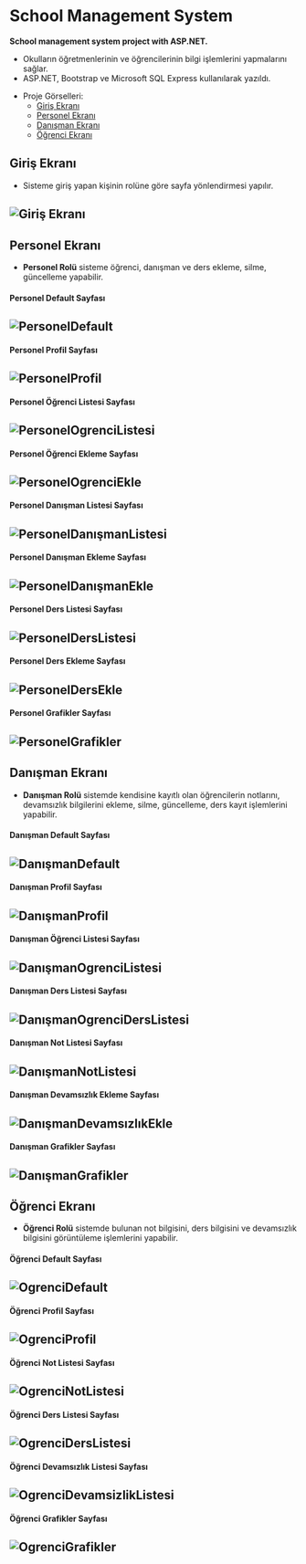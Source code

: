 # School Management System
**School management system project with ASP.NET.**
+ Okulların öğretmenlerinin ve öğrencilerinin bilgi işlemlerini yapmalarını sağlar.
+ ASP.NET, Bootstrap ve Microsoft SQL Express kullanılarak yazıldı.

* Proje Görselleri:
  * [Giriş Ekranı](#Giriş-Ekranı)
  * [Personel Ekranı](#Personel-Ekranı)
  * [Danışman Ekranı](#Danışman-Ekranı)
  * [Öğrenci Ekranı](#Öğrenci-Ekranı)

<a name="Giriş-Ekranı"></a>
## Giriş Ekranı
* Sisteme giriş yapan kişinin rolüne göre sayfa yönlendirmesi yapılır.

![Giriş Ekranı](https://user-images.githubusercontent.com/102834897/188285816-da21d1fc-4a62-4554-a541-896dee08720d.png)
---

<a name="Personel-Ekranı"></a>
## Personel Ekranı
* **Personel Rolü** sisteme öğrenci, danışman ve ders ekleme, silme, güncelleme yapabilir.
#### Personel Default Sayfası
![PersonelDefault](https://user-images.githubusercontent.com/102834897/189881844-e71008ac-9a1e-43cc-a52e-54a55a49b90e.png)
---
#### Personel Profil Sayfası
![PersonelProfil](https://user-images.githubusercontent.com/102834897/189881883-aabe3109-5393-45d0-a508-277690164937.png)
---
#### Personel Öğrenci Listesi Sayfası
![PersonelOgrenciListesi](https://user-images.githubusercontent.com/102834897/189881900-eab2281f-74fc-4875-b640-3f745291eac7.png)
---
#### Personel Öğrenci Ekleme Sayfası
![PersonelOgrenciEkle](https://user-images.githubusercontent.com/102834897/189881941-6d6b03fa-8baf-445d-8e8a-3f04afc4fe3f.png)
---
#### Personel Danışman Listesi Sayfası
![PersonelDanışmanListesi](https://user-images.githubusercontent.com/102834897/189881949-61b8ef7f-2922-4695-a503-5d3b1db87a32.png)
---
#### Personel Danışman Ekleme Sayfası
![PersonelDanışmanEkle](https://user-images.githubusercontent.com/102834897/189881963-da4bc227-1581-4e3f-866f-4bc98976012f.png)
---
#### Personel Ders Listesi Sayfası
![PersonelDersListesi](https://user-images.githubusercontent.com/102834897/189881987-fe16cc10-cc8d-496e-a9f4-8e83193d8af3.png)
---
#### Personel Ders Ekleme Sayfası
![PersonelDersEkle](https://user-images.githubusercontent.com/102834897/189881996-f7a0369e-8ce8-47ec-9989-658939cb5360.png)
---
#### Personel Grafikler Sayfası
![PersonelGrafikler](https://user-images.githubusercontent.com/102834897/189882033-c598040f-78aa-45a0-bbb9-2cbc77068cfc.png)
---

<a name="Danışman-Ekranı"></a>
## Danışman Ekranı
* **Danışman Rolü** sistemde kendisine kayıtlı olan öğrencilerin notlarını, devamsızlık bilgilerini ekleme, silme, güncelleme, ders kayıt işlemlerini yapabilir.
#### Danışman Default Sayfası
![DanışmanDefault](https://user-images.githubusercontent.com/102834897/189882067-f5c4580b-90a4-4219-83fd-b06bf57433a0.png)
---
#### Danışman Profil Sayfası
![DanışmanProfil](https://user-images.githubusercontent.com/102834897/189882077-f407450b-faee-40ba-8805-d9f3750fdd7a.png)
---
#### Danışman Öğrenci Listesi Sayfası
![DanışmanOgrenciListesi](https://user-images.githubusercontent.com/102834897/189882250-a66bf2e8-59d5-4ac4-bbec-841a906dfcfe.png)
---
#### Danışman Ders Listesi Sayfası
![DanışmanOgrenciDersListesi](https://user-images.githubusercontent.com/102834897/189882367-2335c4db-b7b9-45ca-8acf-2a0a29ea5e6d.png)
---
#### Danışman Not Listesi Sayfası
![DanışmanNotListesi](https://user-images.githubusercontent.com/102834897/189882747-19682b7c-927e-4dfc-a358-cd2790bf07b3.png)
---
#### Danışman Devamsızlık Ekleme Sayfası
![DanışmanDevamsızlıkEkle](https://user-images.githubusercontent.com/102834897/189882778-eeebea07-ea4c-4d96-bc38-aeea11d8d016.png)
---
#### Danışman Grafikler Sayfası
![DanışmanGrafikler](https://user-images.githubusercontent.com/102834897/189882837-b39b6701-b7d6-44bb-a89e-a107789727be.png)
---

<a name="Öğrenci-Ekranı"></a>
## Öğrenci Ekranı
* **Öğrenci Rolü** sistemde bulunan not bilgisini, ders bilgisini ve devamsızlık bilgisini görüntüleme işlemlerini yapabilir.

#### Öğrenci Default Sayfası
![OgrenciDefault](https://user-images.githubusercontent.com/102834897/189882866-f762cb92-694b-46ac-a5bd-27c1135aa846.png)
---
#### Öğrenci Profil Sayfası
![OgrenciProfil](https://user-images.githubusercontent.com/102834897/189882881-2c0334e8-3fbf-4601-93f3-a6c0157c3b5c.png)
---
#### Öğrenci Not Listesi Sayfası
![OgrenciNotListesi](https://user-images.githubusercontent.com/102834897/189882892-2ac61a3c-263f-4c9b-95a5-10eb7a3a0553.png)
---
#### Öğrenci Ders Listesi Sayfası
![OgrenciDersListesi](https://user-images.githubusercontent.com/102834897/189882924-1b8c150a-d6bc-45ab-baa1-8890cd5da351.png)
---
#### Öğrenci Devamsızlık Listesi Sayfası
![OgrenciDevamsizlikListesi](https://user-images.githubusercontent.com/102834897/189882932-1930e23f-9e25-4d70-90f3-3db53f05b760.png)
---
#### Öğrenci Grafikler Sayfası
![OgrenciGrafikler](https://user-images.githubusercontent.com/102834897/189882941-631d06e3-9ab0-4a66-8140-5fb6bf119804.png)
---
